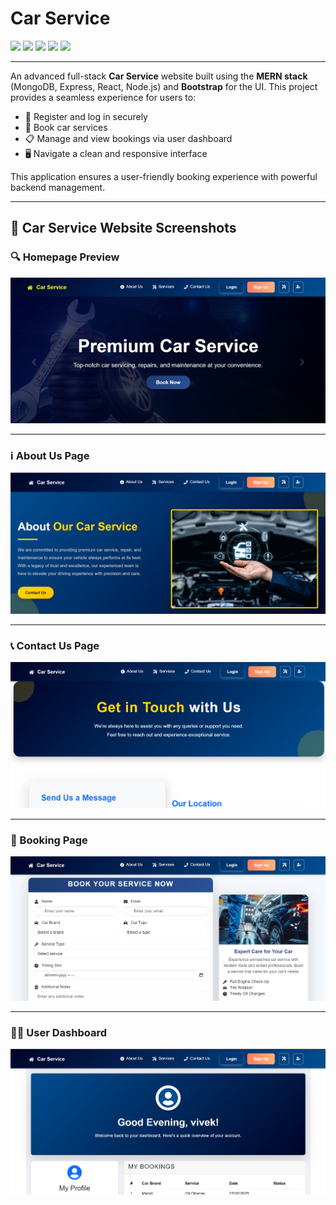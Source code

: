 # Car Service

<div align="left">
  <img src="https://img.shields.io/badge/REACT-20232A?style=for-the-badge&logo=react&logoColor=61DAFB"/>
  <img src="https://img.shields.io/badge/EXPRESS-000000?style=for-the-badge&logo=express&logoColor=white"/>
  <img src="https://img.shields.io/badge/MONGODB-47A248?style=for-the-badge&logo=mongodb&logoColor=white"/>
  <img src="https://img.shields.io/badge/NODE.JS-339933?style=for-the-badge&logo=node.js&logoColor=white"/>
  <img src="https://img.shields.io/badge/BOOTSTRAP-563D7C?style=for-the-badge&logo=bootstrap&logoColor=white"/>
</div>

---

An advanced full-stack **Car Service** website built using the **MERN stack** (MongoDB, Express, React, Node.js) and **Bootstrap** for the UI. This project provides a seamless experience for users to:

- 🔐 Register and log in securely
- 📅 Book car services
- 📋 Manage and view bookings via user dashboard
- 🖥️ Navigate a clean and responsive interface

This application ensures a user-friendly booking experience with powerful backend management.

---

## 🚗 Car Service Website Screenshots

### 🔍 Homepage Preview
![Homepage Screenshot](./screenshots/Home.png)

---

### ℹ️ About Us Page
![About Us Screenshot](./screenshots/About.png)

---

### 📞 Contact Us Page
![Contact Us Screenshot](./screenshots/Contact.png)

---

### 📅 Booking Page
![Booking Page Screenshot](./screenshots/Booking.png)

---

### 🧑‍💼 User Dashboard
![User Dashboard Screenshot](./screenshots/User.png)
